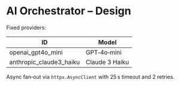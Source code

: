 # AI Orchestrator – Design

Fixed providers:

| ID | Model |
|----|-------|
| openai_gpt4o_mini | GPT‑4o‑mini |
| anthropic_claude3_haiku | Claude 3 Haiku |

Async fan‑out via `httpx.AsyncClient` with 25 s timeout and 2 retries.
